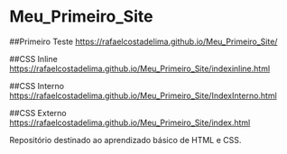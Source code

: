 # Meu_Primeiro_Site

##Primeiro Teste
https://rafaelcostadelima.github.io/Meu_Primeiro_Site/

##CSS Inline
https://rafaelcostadelima.github.io/Meu_Primeiro_Site/indexinline.html

##CSS Interno
https://rafaelcostadelima.github.io/Meu_Primeiro_Site/IndexInterno.html

##CSS Externo
https://rafaelcostadelima.github.io/Meu_Primeiro_Site/index.html

Repositório destinado ao aprendizado básico de HTML e CSS.
